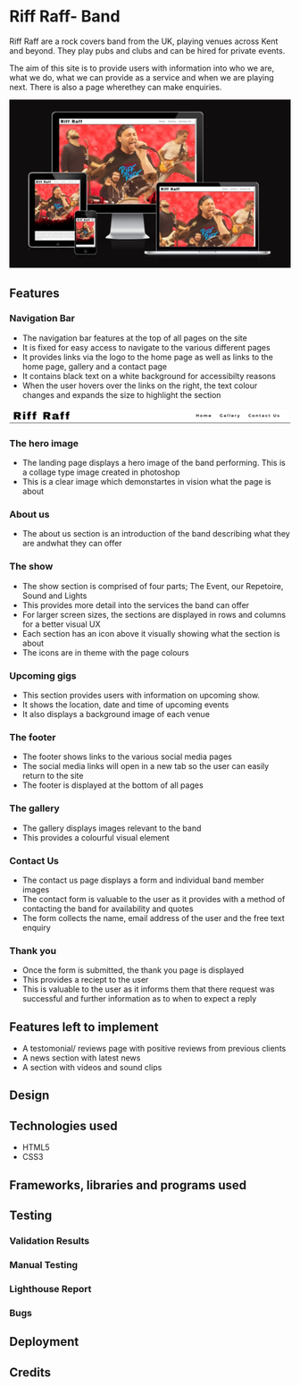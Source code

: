 # Riff Raff- Band

Riff Raff are a rock covers band from the UK, playing venues across Kent and beyond. They play pubs and clubs and can be hired for private events.

The aim of this site is to provide users with information into who we are, what we do, what we can provide as a service and when we are playing next. There is also a page wherethey can make enquiries.

![Screenshot overview](assests/images/Screenshot-overview.webp)

## Features

### Navigation Bar

- The navigation bar features at the top of all pages on the site
- It is fixed for easy access to navigate to the various different pages
- It provides links via the logo to the home page as well as links to the home page, gallery and a contact page
- It contains black text on a white background for accessibilty reasons
- When the user hovers over the links on the right, the text colour changes and expands the size to highlight the section

![Navigation Bar](assests/images/Screenshot-navbar.webp)

### The hero image

- The landing page displays a hero image of the band performing. This is a collage type image created in photoshop
- This is a clear image which demonstartes in vision what the page is about

### About us

- The about us section is an introduction of the band describing what they are andwhat they can offer

### The show

- The show section is comprised of four parts; The Event, our Repetoire, Sound and Lights
- This provides more detail into the services the band can offer
- For larger screen sizes, the sections are displayed in rows and columns for a better visual UX
- Each section has an icon above it visually showing what the section is about
- The icons are in theme with the page colours

### Upcoming gigs

- This section provides users with information on upcoming show.
- It shows the location, date and time of upcoming events
- It also displays a background image of each venue

### The footer

- The footer shows links to the various social media pages
- The social media links will open in a new tab so the user can easily return to the site
- The footer is displayed at the bottom of all pages

### The gallery

- The gallery displays images relevant to the band
- This provides a colourful visual element

### Contact Us

- The contact us page displays a form and individual band member images
- The contact form is valuable to the user as it provides with a method of contacting the band for availability and quotes
- The form collects the name, email address of the user and the free text enquiry

### Thank you

- Once the form is submitted, the thank you page is displayed
- This provides a reciept to the user
- This is valuable to the user as it informs them that there request was successful and further information as to when to expect a reply

## Features left to implement

- A testomonial/ reviews page with positive reviews from previous clients
- A news section with latest news
- A section with videos and sound clips

## Design

## Technologies used

- HTML5
- CSS3

## Frameworks, libraries and programs used

## Testing

### Validation Results

### Manual Testing

### Lighthouse Report

### Bugs

## Deployment

## Credits
